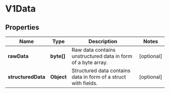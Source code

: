 
# V1Data

## Properties
Name | Type | Description | Notes
------------ | ------------- | ------------- | -------------
**rawData** | **byte[]** | Raw data contains unstructured data in form of a byte array. |  [optional]
**structuredData** | **Object** | Structured data contains data in form of a struct with fields. |  [optional]



